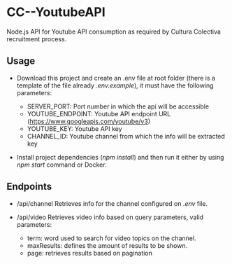 # CC--YoutubeAPI
Node.js API for Youtube API consumption as required by Cultura Colectiva recruitment process.

## Usage
-	Download this project and create an .env file at root folder (there is a template of the file already *.env.example*), it must have the following parameters:

	- SERVER_PORT: Port number in which the api will be accessible
	- YOUTUBE_ENDPOINT: Youtube API endpoint URL (https://www.googleapis.com/youtube/v3)
	- YOUTUBE_KEY: Youtube API key 
	- CHANNEL_ID: Youtube channel from which the info will be extracted key

- Install project dependencies (*npm install*) and then run it either by using *npm start* command or Docker.

## Endpoints
- /api/channel
Retrieves info for the channel configured on *.env* file.

- /api/video
Retrieves video info based on query parameters, valid parameters:
	- term: word used to search for video topics on the channel.
	- maxResults: defines the amount of results to be shown.
	- page: retrieves results based on pagination